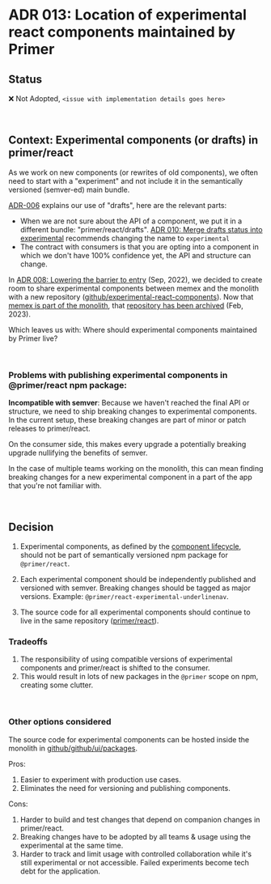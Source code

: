 # ADR 013: Location of experimental react components maintained by Primer

## Status

❌ Not Adopted, `<issue with implementation details goes here>`

&nbsp;

## Context: Experimental components (or drafts) in primer/react

As we work on new components (or rewrites of old components), we often need to start with a "experiment" and not include it in the semantically versioned (semver-ed) main bundle.

[ADR-006](./adr-006-drafts.md) explains our use of "drafts", here are the relevant parts:

- When we are not sure about the API of a component, we put it in a different bundle: "primer/react/drafts". [ADR 010: Merge drafts status into experimental](./adr-010-drafts-are-experimental) recommends changing the name to `experimental`
- The contract with consumers is that you are opting into a component in which we don't have 100% confidence yet, the API and structure can change.

In [ADR 008: Lowering the barrier to entry](./adr-008-experimental-components) (Sep, 2022), we decided to create room to share experimental components between memex and the monolith with a new repository ([github/experimental-react-components](https://github.com/github/experimental-react-components)). Now that [memex is part of the monolith](https://github.com/github/planning-tracking/issues/1755), that [repository has been archived](https://github.com/github/platform-ux/issues/1248) (Feb, 2023).

Which leaves us with: Where should experimental components maintained by Primer live?

&nbsp;

### Problems with publishing experimental components in @primer/react npm package:

**Incompatible with semver**: Because we haven't reached the final API or structure, we need to ship breaking changes to experimental components. In the current setup, these breaking changes are part of minor or patch releases to primer/react.

On the consumer side, this makes every upgrade a potentially breaking upgrade nullifying the benefits of semver.

In the case of multiple teams working on the monolith, this can mean finding breaking changes for a new experimental component in a part of the app that you're not familiar with.

&nbsp;

## Decision

1. Experimental components, as defined by the [component lifecycle](https://primer.style/contribute/component-lifecycle#experimental), should not be part of semantically versioned npm package for `@primer/react`.

2. Each experimental component should be independently published and versioned with semver. Breaking changes should be tagged as major versions. Example: `@primer/react-experimental-underlinenav`.

3. The source code for all experimental components should continue to live in the same repository ([primer/react](https://github.com/primer/react)).

### Tradeoffs

1. The responsibility of using compatible versions of experimental components and primer/react is shifted to the consumer.
2. This would result in lots of new packages in the `@primer` scope on npm, creating some clutter.

&nbsp;

### Other options considered

The source code for experimental components can be hosted inside the monolith in [github/github/ui/packages](https://github.com/github/github/tree/master/ui/packages).

Pros:

1. Easier to experiment with production use cases.
2. Eliminates the need for versioning and publishing components.

Cons:

1. Harder to build and test changes that depend on companion changes in primer/react.
2. Breaking changes have to be adopted by all teams & usage using the experimental at the same time.
3. Harder to track and limit usage with controlled collaboration while it's still experimental or not accessible. Failed experiments become tech debt for the application.
